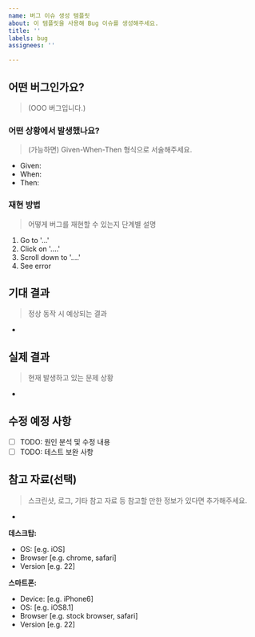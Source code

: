 ```yaml
---
name: 버그 이슈 생성 템플릿
about: 이 템플릿을 사용해 Bug 이슈를 생성해주세요.
title: ''
labels: bug
assignees: ''

---
```


## 어떤 버그인가요?
> (OOO 버그입니다.)

### 어떤 상황에서 발생했나요?
> (가능하면) Given-When-Then 형식으로 서술해주세요.
- Given:
- When:
- Then:

### 재현 방법
> 어떻게 버그를 재현할 수 있는지 단계별 설명
1. Go to '...'
2. Click on '....'
3. Scroll down to '....'
4. See error

## 기대 결과
> 정상 동작 시 예상되는 결과
*

## 실제 결과
> 현재 발생하고 있는 문제 상황
* 

## 수정 예정 사항
- [ ] TODO: 원인 분석 및 수정 내용
- [ ] TODO: 테스트 보완 사항

## 참고 자료(선택)
> 스크린샷, 로그, 기타 참고 자료 등 참고할 만한 정보가 있다면 추가해주세요.
*

**데스크탑:**
 - OS: [e.g. iOS]
 - Browser [e.g. chrome, safari]
 - Version [e.g. 22]

**스마트폰:**
 - Device: [e.g. iPhone6]
 - OS: [e.g. iOS8.1]
 - Browser [e.g. stock browser, safari]
 - Version [e.g. 22]
